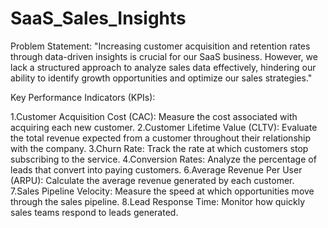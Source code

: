 # SaaS_Sales_Insights
Problem Statement:
"Increasing customer acquisition and retention rates through data-driven insights is crucial for our SaaS business. However, we lack a structured approach to analyze sales data effectively, hindering our ability to identify growth opportunities and optimize our sales strategies."

Key Performance Indicators (KPIs):


1.Customer Acquisition Cost (CAC): Measure the cost associated with acquiring each new customer.
2.Customer Lifetime Value (CLTV): Evaluate the total revenue expected from a customer throughout their relationship with the company.
3.Churn Rate: Track the rate at which customers stop subscribing to the service.
4.Conversion Rates: Analyze the percentage of leads that convert into paying customers.
6.Average Revenue Per User (ARPU): Calculate the average revenue generated by each customer.
7.Sales Pipeline Velocity: Measure the speed at which opportunities move through the sales pipeline.
8.Lead Response Time: Monitor how quickly sales teams respond to leads generated.
